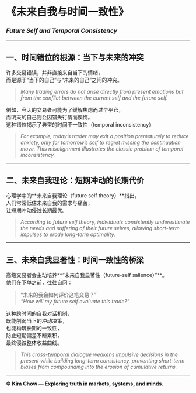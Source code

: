 # 《未来自我与时间一致性》  
### *Future Self and Temporal Consistency*

---

## 一、时间错位的根源：当下与未来的冲突  
许多交易错误，并非直接来自当下的情绪，  
而是源于“当下的自己”与“未来的自己”之间的冲突。  

> *Many trading errors do not arise directly from present emotions but from the conflict between the current self and the future self.*

例如，今天的交易者可能为了缓解焦虑而过早平仓，  
而明天的自己则会因错失行情而懊悔。  
这种错位揭示了典型的时间不一致性（temporal inconsistency）  

> *For example, today’s trader may exit a position prematurely to reduce anxiety, only for tomorrow’s self to regret missing the continuation move. This misalignment illustrates the classic problem of temporal inconsistency.*

---

## 二、未来自我理论：短期冲动的长期代价  
心理学中的**未来自我理论（future self theory）**指出，  
人们常常低估未来自我的需求与痛苦，  
让短期冲动侵蚀长期最优。  

> *According to future self theory, individuals consistently underestimate the needs and suffering of their future selves, allowing short-term impulses to erode long-term optimality.*

---

## 三、未来自我显著性：时间一致性的桥梁  
高级交易者会主动培养**“未来自我显著性（future-self salience）”**。  
他们在下单之前，往往自问：  

> “未来的我会如何评价这笔交易？”  
> *“How will my future self evaluate this trade?”*

这种跨时间的自我对话机制，  
既能削弱当下的冲动决策，  
也能构筑长期的一致性，  
防止短期偏差不断累积，  
最终侵蚀整体收益曲线。  

> *This cross-temporal dialogue weakens impulsive decisions in the present while building long-term consistency, preventing short-term biases from compounding into the erosion of cumulative returns.*

---

**© Kim Chow — Exploring truth in markets, systems, and minds.**
